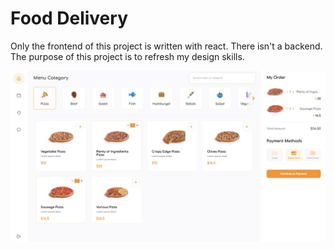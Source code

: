 # Food Delivery

Only the frontend of this project is written with react. There isn't a backend.
The purpose of this project is to refresh my design skills.

![alt text](https://github.com/halilcn/food-delivery/blob/main/public/readme/home-page.png?raw=true)
